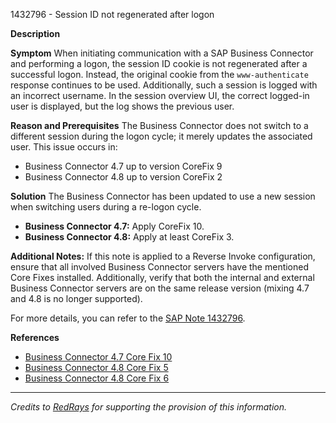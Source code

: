 1432796 - Session ID not regenerated after logon

**Description**

**Symptom**
When initiating communication with a SAP Business Connector and performing a logon, the session ID cookie is not regenerated after a successful logon. Instead, the original cookie from the `www-authenticate` response continues to be used. Additionally, such a session is logged with an incorrect username. In the session overview UI, the correct logged-in user is displayed, but the log shows the previous user.

**Reason and Prerequisites**
The Business Connector does not switch to a different session during the logon cycle; it merely updates the associated user. This issue occurs in:
- Business Connector 4.7 up to version CoreFix 9
- Business Connector 4.8 up to version CoreFix 2

**Solution**
The Business Connector has been updated to use a new session when switching users during a re-logon cycle.

- **Business Connector 4.7:** Apply CoreFix 10.
- **Business Connector 4.8:** Apply at least CoreFix 3.

**Additional Notes:**
If this note is applied to a Reverse Invoke configuration, ensure that all involved Business Connector servers have the mentioned Core Fixes installed. Additionally, verify that both the internal and external Business Connector servers are on the same release version (mixing 4.7 and 4.8 is no longer supported).

For more details, you can refer to the [SAP Note 1432796](https://me.sap.com/notes/1432796).

**References**
- [Business Connector 4.7 Core Fix 10](https://me.sap.com/notes/657153)
- [Business Connector 4.8 Core Fix 5](https://me.sap.com/notes/1260891)
- [Business Connector 4.8 Core Fix 6](https://me.sap.com/notes/1836062)

---

*Credits to [RedRays](https://redrays.io) for supporting the provision of this information.*